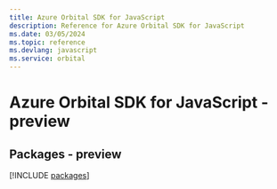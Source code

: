 ```yaml
---
title: Azure Orbital SDK for JavaScript
description: Reference for Azure Orbital SDK for JavaScript
ms.date: 03/05/2024
ms.topic: reference
ms.devlang: javascript
ms.service: orbital
---
```

# Azure Orbital SDK for JavaScript - preview
## Packages - preview
[!INCLUDE [packages](orbital-index.md)]